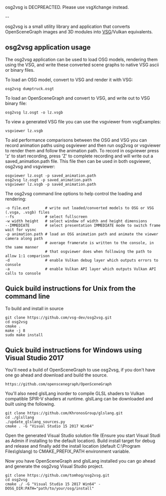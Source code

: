 osg2vsg is DECPREACTED.  Please use vsgXchange instead.

--

osg2vsg is a small utility library and application that converts OpenSceneGraph images and 3D modules into [VSG](https://github.com/vsg-dev/VulkanSceneGraph)/Vulkan equivalents.

## osg2vsg application usage

The osg2vsg application can be used to load OSG models, rendering them using the VSG, and write these converted scene graphs to native VSG ascii or binary files.

To load an OSG model, convert to VSG and render it with VSG:

	osg2vsg dumptruck.osgt

To load an OpenSceneGraph and convert to VSG, and write out to VSG binary file:

	osg2vsg lz.osgt -o lz.vsgb

To view a generated VSG file you can use the vsgviewer from vsgExamples:

	vsgviewer lz.vsgb

To aid performance comparisons between the OSG and VSG you can record animation paths using osgviewer and then run osg2vsg or vsgviewer to render them and follow the animation path.  To record in osgviewer press 'z' to start recording, press 'Z' to complete recording and will write out a saved_animation.path file.  This file then can be used in both osgviewer, osg2vsg and vsgviewer:

	osgviewer lz.osgt -p saved_animation.path
	osg2vsg lz.osgt -p saved_animation.path
	vsgviewer lz.vsgb -p saved_animation.path

The osg2vsg command line options to help control the loading and rendering:

    -o file.ext       # write out loaded/converted models to OSG or VSG (.vsga, .vsgb) files
	--fs              # select fullscreen
	-w width height   # select window of width and height dimensions
	--IMMEDIATE       # select presentation IMMEDIATE mode to switch frame wait for vysnc
    -p animation.path # load an OSG animation path and animate the viewer camera along path
                      # average framerate is written to the console, in the same manner
                      # that osgviewer does when following the path to allow 1:1 comparison
    -d 				  # enable Vulkan debug layer which outputs errors to console
    -a 				  # enable Vulkan API layer which outputs Vulkan API calls to console

## Quick build instructions for Unix from the command line

To build and install in source

    git clone https://github.com/vsg-dev/osg2vsg.git
    cd osg2vsg
    cmake .
    make -j 8
    sudo make install


## Quick build instructions for Windows using Visual Studio 2017

You'll need a build of OpenSceneGraph to use osg2vsg, if you don't have one go ahead and download and build the source.

    https://github.com/openscenegraph/OpenSceneGraph

You'll also need glslLang inorder to compile GLSL shaders to Vulkan compatible SPIR-V shaders at runtime. glslLang can be downloaded and built using the following.

    git clone https://github.com/KhronosGroup/glslang.git
    cd ./glsllang
    ./update_glslang_sources.py
    cmake . -G "Visual Studio 15 2017 Win64"
    
Open the generated Visual Studio solution file (Ensure you start Visual Studi as Admin if installing to the default location). Build install target for debug and release and finally add the install location (default C:\Program Files\glslang) to CMAKE_PREFIX_PATH environment variable.

Now you have OpenSceneGraph and glslLang installed you can go ahead and generate the osg2vsg Visual Studio project.

    git clone https://github.com/tomhog/osg2vsg.git
    cd osg2vsg
    cmake ./ -G "Visual Studio 15 2017 Win64" -DOSG_DIR:PATH="path/to/your/osg/install"
